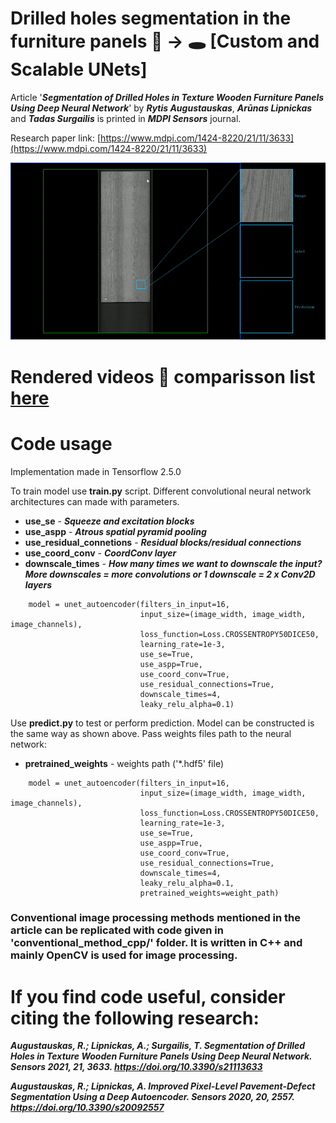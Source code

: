 # Drilled holes segmentation in the furniture panels 📸 -> 🕳️ [Custom and Scalable UNets]

Article '***Segmentation of Drilled Holes in Texture Wooden Furniture Panels Using Deep Neural Network***' by ***Rytis Augustauskas***, ***Arūnas Lipnickas*** and ***Tadas Surgailis*** is printed in ***MDPI Sensors*** journal.

Research paper link: [https://www.mdpi.com/1424-8220/21/11/3633](https://www.mdpi.com/1424-8220/21/11/3633)

<img src="https://github.com/rytisss/PanelsDrillSegmentation/blob/main/res/hole_segmentation_preview.gif" width="1000"/>

# Rendered videos :vhs: comparisson list [here](https://www.youtube.com/watch?v=gaAVMjaxfc4&list=PL5dj7GxMk-6x0BqM7zSg5lopu1lOHPwNl&index=1&t=264s)

# Code usage  

Implementation made in Tensorflow 2.5.0

To train model use **train.py** script. Different convolutional neural network architectures can made with parameters.  
  
- **use_se** - ***Squeeze and excitation blocks***  
- **use_aspp** - ***Atrous spatial pyramid pooling***  
- **use_residual_connetions** - ***Residual blocks/residual connections***  
- **use_coord_conv** - ***CoordConv layer***  
- **downscale_times** - ***How many times we want to downscale the input? More downscales = more convolutions or 1 downscale = 2 x Conv2D layers***  

```
    model = unet_autoencoder(filters_in_input=16,
                             input_size=(image_width, image_width, image_channels),
                             loss_function=Loss.CROSSENTROPY50DICE50,
                             learning_rate=1e-3,
                             use_se=True,
                             use_aspp=True,
                             use_coord_conv=True,
                             use_residual_connections=True,
                             downscale_times=4,
                             leaky_relu_alpha=0.1)
```

Use **predict.py** to test or perform prediction. Model can be constructed is the same way as shown above. Pass weights files path to the neural network:  
  
- **pretrained_weights** - weights path ('*.hdf5' file)
```
    model = unet_autoencoder(filters_in_input=16,
                             input_size=(image_width, image_width, image_channels),
                             loss_function=Loss.CROSSENTROPY50DICE50,
                             learning_rate=1e-3,
                             use_se=True,
                             use_aspp=True,
                             use_coord_conv=True,
                             use_residual_connections=True,
                             downscale_times=4,
                             leaky_relu_alpha=0.1,
                             pretrained_weights=weight_path)
```

### Conventional image processing methods mentioned in the article can be replicated with code given in **'conventional_method_cpp/'** folder. It is written in C++ and mainly OpenCV is used for image processing.

# If you find code useful, consider citing the following research:  
  
***Augustauskas, R.; Lipnickas, A.; Surgailis, T. Segmentation of Drilled Holes in Texture Wooden Furniture Panels Using Deep Neural Network. Sensors 2021, 21, 3633. https://doi.org/10.3390/s21113633***
  
***Augustauskas, R.; Lipnickas, A. Improved Pixel-Level Pavement-Defect Segmentation Using a Deep Autoencoder. Sensors 2020, 20, 2557. https://doi.org/10.3390/s20092557***
